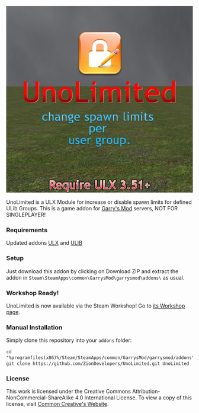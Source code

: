 ![Logo](https://raw.githubusercontent.com/ZionDevelopers/UnoLimited/master/logo.jpg)

UnoLimited is a ULX Module for increase or disable spawn limits for defined ULib Groups.
This is a game addon for [Garry's Mod][] servers, NOT FOR SINGLEPLAYER!

### Requirements
Updated addons [ULX][] and [ULIB][]

### Setup

Just download this addon by clicking on Download ZIP and extract the addon in ````Steam\SteamApps\common\GarrysMod\garrysmod\addons\```` as usual.

### Workshop Ready!

UnoLimited is now available via the Steam Workshop! Go to [its Workshop page][workshop].

### Manual Installation

Simply clone this repository into your `addons` folder:

    cd "%programfiles(x86)%/Steam/SteamApps/common/GarrysMod/garrysmod/addons"
    git clone https://github.com/ZionDevelopers/UnoLimited.git UnoLimited

### License

This work is licensed under the Creative Commons Attribution-NonCommercial-ShareAlike 4.0 International License.
To view a copy of this license, visit [Common Creative's Website][License].

[Garry's Mod]: <http://garrysmod.com/>
[workshop]: <http://steamcommunity.com/sharedfiles/filedetails/?id=187192556>
[Exsto]: <https://github.com/prefanatic/exsto>
[License]: <https://creativecommons.org/licenses/by-nc-sa/4.0/>
[ULX]: <https://github.com/TeamUlysses/ulx>
[ULIB]: <https://github.com/TeamUlysses/ulib>
